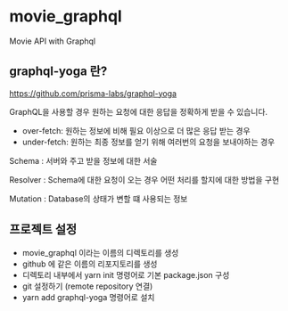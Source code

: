 # movie_graphql
Movie API with Graphql

## graphql-yoga 란?
https://github.com/prisma-labs/graphql-yoga

GraphQL을 사용할 경우 원하는 요청에 대한 응답을 정확하게 받을 수 있습니다.
- over-fetch: 원하는 정보에 비해 필요 이상으로 더 많은 응답 받는 경우
- under-fetch: 원하는 최종 정보를 얻기 위해 여러번의 요청을 보내야하는 경우

Schema
: 서버와 주고 받을 정보에 대한 서술

Resolver
: Schema에 대한 요청이 오는 경우 어떤 처리를 할지에 대한 방법을 구현

Mutation
: Database의 상태가 변할 떄 사용되는 정보

## 프로젝트 설정
- movie_graphql 이라는 이름의 디렉토리를 생성
- github 에 같은 이름의 리포지토리를 생성
- 디렉토리 내부에서 yarn init 명령어로 기본 package.json 구성
- git 설정하기 (remote repository 연결)
- yarn add graphql-yoga 명령어로 설치
